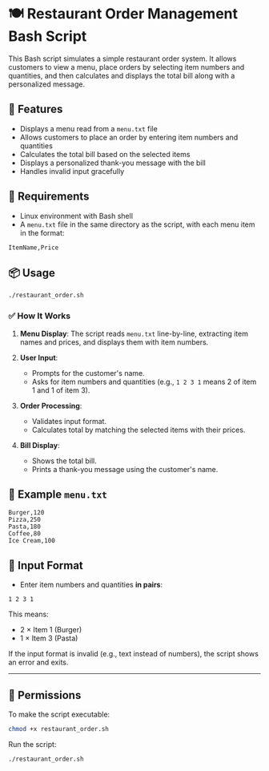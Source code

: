 # 🍽️ Restaurant Order Management Bash Script

This Bash script simulates a simple restaurant order system. It allows customers to view a menu, place orders by selecting item numbers and quantities, and then calculates and displays the total bill along with a personalized message.

## 📄 Features

- Displays a menu read from a `menu.txt` file  
- Allows customers to place an order by entering item numbers and quantities  
- Calculates the total bill based on the selected items  
- Displays a personalized thank-you message with the bill  
- Handles invalid input gracefully  

## 🧰 Requirements

- Linux environment with Bash shell  
- A `menu.txt` file in the same directory as the script, with each menu item in the format:  
```plaintext
ItemName,Price
````

## 📦 Usage

```bash
./restaurant_order.sh
```

### ✅ How It Works

1. **Menu Display**: The script reads `menu.txt` line-by-line, extracting item names and prices, and displays them with item numbers.
2. **User Input**:

   * Prompts for the customer's name.
   * Asks for item numbers and quantities (e.g., `1 2 3 1` means 2 of item 1 and 1 of item 3).
3. **Order Processing**:

   * Validates input format.
   * Calculates total by matching the selected items with their prices.
4. **Bill Display**:

   * Shows the total bill.
   * Prints a thank-you message using the customer's name.

## 📁 Example `menu.txt`

```plaintext
Burger,120
Pizza,250
Pasta,180
Coffee,80
Ice Cream,100
```

## 🛑 Input Format

* Enter item numbers and quantities **in pairs**:

```plaintext
1 2 3 1
```

This means:

* 2 × Item 1 (Burger)
* 1 × Item 3 (Pasta)

If the input format is invalid (e.g., text instead of numbers), the script shows an error and exits.

---

## 🔐 Permissions

To make the script executable:

```bash
chmod +x restaurant_order.sh
```

Run the script:

```bash
./restaurant_order.sh
```
